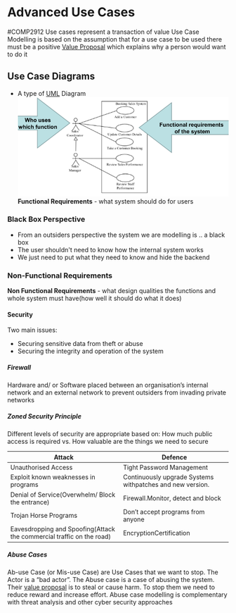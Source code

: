 # Advanced Use Cases
#COMP2912
Use cases represent a transaction of value
Use Case Modelling is based on the assumption that for a use case to be used there must be a positive [Value Proposal](Value%20Proposal.md) which explains why a person would want to do it
## Use Case Diagrams
- A type of [UML](../../Professional%20Computing/UML.md) Diagram
![](Images/UseCaseDiagram.png)
**Functional Requirements** - what system should do for users
### Black Box Perspective
- From an outsiders perspective the system we are modelling is .. a black box
- The user shouldn't need to know how the internal system works
- We just need to put what they need to know and hide the backend
### Non-Functional Requirements
**Non Functional Requirements** - what design qualities the functions and whole system must have(how well it should do what it does)
#### Security
Two main issues: 
- Securing sensitive data from theft or abuse
- Securing the integrity and operation of the system
##### Firewall
Hardware and/ or Software placed between an organisation’s internal network and an external network to prevent outsiders from invading private networks
##### Zoned Security Principle
Different levels of security are appropriate based on:
How much public access is required vs. How valuable are the things we need to secure

| Attack | Defence |
| ---- | ---- |
| Unauthorised Access | Tight Password Management |
| Exploit known weaknesses in programs | Continuously upgrade Systems withpatches and new version. |
| Denial of Service(Overwhelm/ Block the entrance) | Firewall.Monitor, detect and block |
| Trojan Horse Programs | Don’t accept programs from anyone |
| Eavesdropping and Spoofing(Attack the commercial traffic on the road) | EncryptionCertification |
##### Abuse Cases
Ab-use Case (or Mis-use Case) are Use Cases that we want to stop.
The Actor is a “bad actor”. The Abuse case is a case of abusing the system.
Their [value proposal](Value%20Proposal.md) is to steal or cause harm. 
To stop them we need to reduce reward and increase effort.
Abuse case modelling is complementary with threat analysis and other cyber security approaches